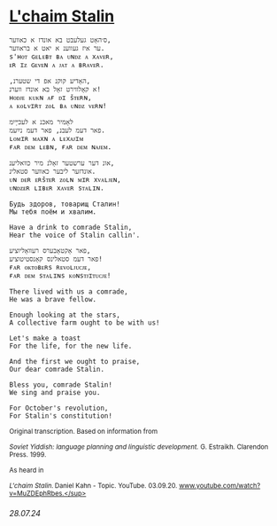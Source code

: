 # [L'chaim Stalin](https://open.spotify.com/track/5duD5qX31jQy8UVwQYjVch)
```
ס׳האָט געלעבט בא אונדז א כאװער,
ער איז געווענ א יאט א בראװער.
s'ʜᴏᴛ ɢᴇʟᴇʙᴛ ʙᴀ ᴜɴᴅᴢ ᴀ xᴀᴠᴇʀ,
ᴇʀ ɪᴢ ɢᴇᴠᴇɴ ᴀ ᴊᴀᴛ ᴀ ʙʀᴀᴠᴇʀ.

,האָדיע קוקנ אפ די שטערנ,
א קאָלװירט זאָל בא אונדז װערנ!
ʜᴏᴅᴊᴇ ᴋᴜᴋɴ ᴀғ ᴅɪ šᴛᴇʀɴ,
ᴀ ᴋᴏʟᴠɪʀᴛ ᴢᴏʟ ʙᴀ ᴜɴᴅᴢ ᴠᴇʀɴ!

לאָמיר מאכנ א לעכײַיִמ
פאר דעמ לעבנ, פאר דעמ נײַעמ.
ʟᴏᴍɪʀ ᴍᴀxɴ ᴀ ʟᴇxᴀᴊɪᴍ
ғᴀʀ ᴅᴇᴍ ʟᴇʙɴ, ғᴀʀ ᴅᴇᴍ ɴᴀᴊᴇᴍ.

אונ דער ערשטער זאָלנ מיר כװאליענ,
אונדזער ליבער כאװער סטאלינ.
ᴜɴ ᴅᴇʀ ᴇʀšᴛᴇʀ ᴢᴏʟɴ ᴍɪʀ xᴠᴀʟᴊᴇɴ,
ᴜɴᴅᴢᴇʀ ʟɪʙᴇʀ xᴀᴠᴇʀ sᴛᴀʟɪɴ.

Будь здоров, товарищ Сталин!
Мы тебя поём и хвалим.

Have a drink to comrade Stalin,
Hear the voice of Stalin callin'.

פאר אָקטאָבערס רעװאָליוציע,
פאר דעמ סטאלינס קאָנסטיטוציע!
ғᴀʀ ᴏᴋᴛᴏʙᴇʀs ʀᴇᴠᴏʟᴊᴜᴄᴊᴇ,
ғᴀʀ ᴅᴇᴍ sᴛᴀʟɪɴs ᴋᴏɴsᴛᴊɪᴛᴜᴄᴊᴇ!
```
```
There lived with us a comrade,
He was a brave fellow.

Enough looking at the stars,
A collective farm ought to be with us!

Let's make a toast
For the life, for the new life.

And the first we ought to praise,
Our dear comrade Stalin.

Bless you, comrade Stalin!
We sing and praise you.

For October's revolution,
For Stalin's constitution!
```
<sub>Original transcription. Based on information from</sub>

<sup>*Soviet Yiddish: language planning and linguistic development.* G. Estraikh. Clarendon Press. 1999.</sup>

<sub>As heard in</sub>

<sup>*L'chaim Stalin.* Daniel Kahn - Topic. YouTube. 03.09.20. www.youtube.com/watch?v=MuZDEphRbes.</sup>
###### 28.07.24
